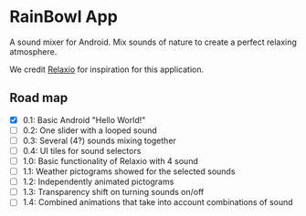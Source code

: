# RainBowl App

A sound mixer for Android.
Mix sounds of nature to create a perfect relaxing atmosphere.

We credit [Relaxio](http://www.relaxio.net/) for inspiration for this application.

## Road map

- [x] 0.1: Basic Android "Hello World!" 
- [ ] 0.2: One slider with a looped sound
- [ ] 0.3: Several (4?) sounds mixing together
- [ ] 0.4: UI tiles for sound selectors
- [ ] 1.0: Basic functionality of Relaxio with 4 sound
- [ ] 1.1: Weather pictograms showed for the selected sounds 
- [ ] 1.2: Independently animated pictograms
- [ ] 1.3: Transparency shift on turning sounds on/off
- [ ] 1.4: Combined animations that take into account combinations of sound
